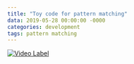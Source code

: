 ```yaml
---
title: "Toy code for pattern matching"
data: 2019-05-28 00:00:00 -0000
categories: development 
tags: pattern matching 
---
```


[![Video Label](http://img.youtube.com/vi/Hf_YySQ1toc/0.jpg)](https://youtu.be/Hf_YySQ1toc?t=0s)
